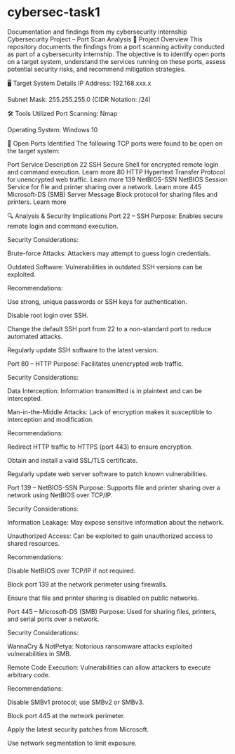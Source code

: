 # cybersec-task1
Documentation and findings from my cybersecurity internship
Cybersecurity Project – Port Scan Analysis
📌 Project Overview
This repository documents the findings from a port scanning activity conducted as part of a cybersecurity internship. The objective is to identify open ports on a target system, understand the services running on these ports, assess potential security risks, and recommend mitigation strategies.

🖥️ Target System Details
IP Address: 192.168.xxx.x

Subnet Mask: 255.255.255.0 (CIDR Notation: /24)

🛠️ Tools Utilized
Port Scanning: Nmap

Operating System: Windows 10

📄 Open Ports Identified
The following TCP ports were found to be open on the target system:

Port	Service	Description
22	SSH	Secure Shell for encrypted remote login and command execution. Learn more
80	HTTP	Hypertext Transfer Protocol for unencrypted web traffic. Learn more
139	NetBIOS-SSN	NetBIOS Session Service for file and printer sharing over a network. Learn more
445	Microsoft-DS (SMB)	Server Message Block protocol for sharing files and printers. Learn more

🔍 Analysis & Security Implications
Port 22 – SSH
Purpose: Enables secure remote login and command execution.

Security Considerations:

Brute-force Attacks: Attackers may attempt to guess login credentials.

Outdated Software: Vulnerabilities in outdated SSH versions can be exploited.

Recommendations:

Use strong, unique passwords or SSH keys for authentication.

Disable root login over SSH.

Change the default SSH port from 22 to a non-standard port to reduce automated attacks.

Regularly update SSH software to the latest version.

Port 80 – HTTP
Purpose: Facilitates unencrypted web traffic.

Security Considerations:

Data Interception: Information transmitted is in plaintext and can be intercepted.

Man-in-the-Middle Attacks: Lack of encryption makes it susceptible to interception and modification.

Recommendations:

Redirect HTTP traffic to HTTPS (port 443) to ensure encryption.

Obtain and install a valid SSL/TLS certificate.

Regularly update web server software to patch known vulnerabilities.

Port 139 – NetBIOS-SSN
Purpose: Supports file and printer sharing over a network using NetBIOS over TCP/IP.

Security Considerations:

Information Leakage: May expose sensitive information about the network.

Unauthorized Access: Can be exploited to gain unauthorized access to shared resources.

Recommendations:

Disable NetBIOS over TCP/IP if not required.

Block port 139 at the network perimeter using firewalls.

Ensure that file and printer sharing is disabled on public networks.

Port 445 – Microsoft-DS (SMB)
Purpose: Used for sharing files, printers, and serial ports over a network.

Security Considerations:

WannaCry & NotPetya: Notorious ransomware attacks exploited vulnerabilities in SMB.

Remote Code Execution: Vulnerabilities can allow attackers to execute arbitrary code.

Recommendations:

Disable SMBv1 protocol; use SMBv2 or SMBv3.

Block port 445 at the network perimeter.

Apply the latest security patches from Microsoft.

Use network segmentation to limit exposure.
